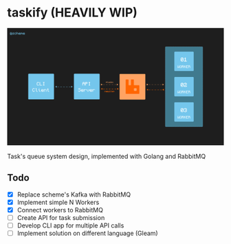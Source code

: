 # taskify (HEAVILY WIP)

![preview scheme](./scheme.jpg)

Task's queue system design, implemented with Golang and RabbitMQ

## Todo

- [X] Replace scheme's Kafka with RabbitMQ
- [X] Implement simple N Workers
- [X] Connect workers to RabbitMQ
- [ ] Create API for task submission
- [ ] Develop CLI app for multiple API calls
- [ ] Implement solution on different language (Gleam)
